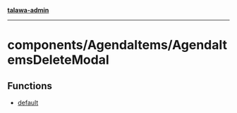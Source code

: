 [**talawa-admin**](../../../README.md)

***

# components/AgendaItems/AgendaItemsDeleteModal

## Functions

- [default](functions/default.md)
